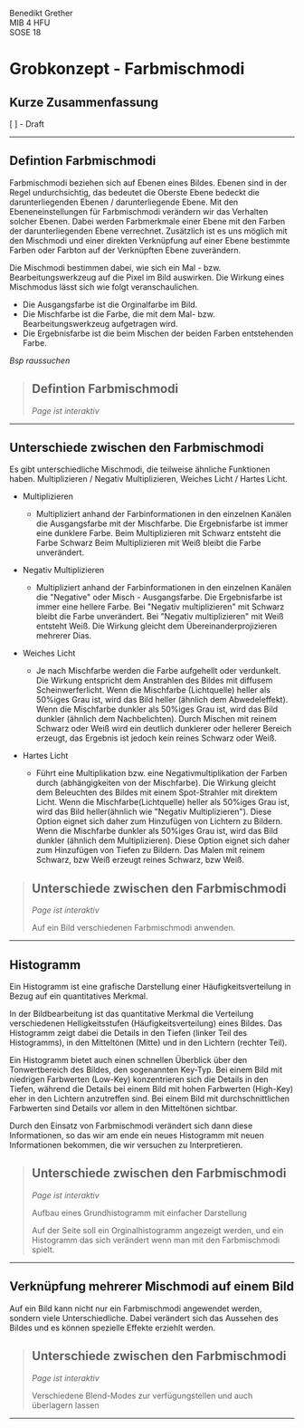 Benedikt Grether </br>
MIB 4 HFU </br>
SOSE 18 </br>

# Grobkonzept - Farbmischmodi

## Kurze Zusammenfassung 
[ ] - Draft

***

## Defintion Farbmischmodi

Farbmischmodi beziehen sich auf Ebenen eines Bildes.
Ebenen sind in der Regel undurchsichtig, das bedeutet die Oberste Ebene bedeckt die darunterliegenden Ebenen / darunterliegende Ebene. 
Mit den Ebeneneinstellungen für Farbmischmodi verändern wir das Verhalten solcher Ebenen.
Dabei werden Farbmerkmale einer Ebene mit den Farben der darunterliegenden Ebene verrechnet.
Zusätzlich ist es uns möglich mit den Mischmodi und einer direkten Verknüpfung auf einer Ebene bestimmte Farben oder Farbton auf der Verknüpften Ebene zuverändern.

Die Mischmodi bestimmen dabei, wie sich ein Mal - bzw. Bearbeitungswerkzeug auf die Pixel im Bild auswirken. Die Wirkung eines Mischmodus lässt sich wie folgt veranschaulichen.

- Die Ausgangsfarbe ist die Orginalfarbe im Bild.
- Die Mischfarbe ist die Farbe, die mit dem Mal- bzw. Bearbeitungswerkzeug aufgetragen wird.
- Die Ergebnisfarbe ist die beim Mischen der beiden Farben entstehenden Farbe.

*Bsp raussuchen*

> ## Defintion Farbmischmodi
> *Page ist interaktiv*
>
>  

***

## Unterschiede zwischen den Farbmischmodi

Es gibt unterschiedliche Mischmodi, die teilweise ähnliche Funktionen haben.
Multiplizieren / Negativ Multiplizieren,
Weiches Licht / Hartes Licht.

- Multiplizieren
    - Multipliziert anhand der Farbinformationen in den einzelnen Kanälen die Ausgangsfarbe mit der Mischfarbe. Die Ergebnisfarbe ist immer eine dunklere Farbe.
    Beim Multiplizieren mit Schwarz entsteht die Farbe Schwarz
    Beim Multiplizieren mit Weiß bleibt die Farbe unverändert.

- Negativ Multiplizieren 
    - Multipliziert anhand der Farbinformationen in den einzelnen Kanälen die "Negative" oder Misch - Ausgangsfarbe. Die Ergebnisfarbe ist immer eine hellere Farbe. Bei "Negativ multiplizieren" mit Schwarz bleibt die Farbe unverändert. Bei "Negativ multiplizieren" mit Weiß entsteht Weiß. 
    Die Wirkung gleicht dem Übereinanderprojizieren mehrerer Dias.

- Weiches Licht
    - Je nach Mischfarbe werden die Farbe aufgehellt oder verdunkelt. Die Wirkung entspricht dem Anstrahlen des Bildes mit diffusem Scheinwerferlicht. Wenn die Mischfarbe (Lichtquelle) heller als 50%iges Grau ist, wird das Bild heller (ähnlich dem Abwedeleffekt). Wenn die Mischfarbe dunkler als 50%iges Grau ist, wird das Bild dunkler (ähnlich dem Nachbelichten). Durch Mischen mit reinem Schwarz oder Weiß wird ein deutlich dunklerer oder hellerer Bereich erzeugt, das Ergebnis ist jedoch kein reines Schwarz oder Weiß.

- Hartes Licht
    - Führt eine Multiplikation bzw. eine Negativmultiplikation der Farben durch (abhängigkeiten von der Mischfarbe). Die Wirkung gleicht dem Beleuchten des Bildes mit einem Spot-Strahler mit direktem Licht. Wenn die Mischfarbe(Lichtquelle) heller als 50%iges Grau ist, wird das Bild heller(ähnlich wie "Negativ Multiplizieren"). Diese Option eignet sich daher zum Hinzufügen von Lichtern zu Bildern. Wenn die Mischfarbe dunkler als 50%iges Grau ist, wird das Bild dunkler (ähnlich dem Multiplizieren). Diese Option eignet sich daher zum Hinzufügen von Tiefen zu Bildern. Das Malen mit reinem Schwarz, bzw Weiß erzeugt reines Schwarz, bzw Weiß.

> ## Unterschiede zwischen den Farbmischmodi
> *Page ist interaktiv*
>
> Auf ein Bild verschiedenen Farbmischmodi anwenden.
>   

***

## Histogramm

Ein Histogramm ist eine grafische Darstellung einer Häufigkeitsverteilung in Bezug auf ein quantitatives Merkmal.
<!-- Bei unserem Histogramm ist das quantitative Merkmal die Helligkeitsinformationen eines Farbpixels, sowie seiner Farbkanäle und die Tonwerte des Bildes. -->

In der Bildbearbeitung ist das quantitative Merkmal die Verteilung verschiedenen Helligkeitsstufen (Häufigkeitsverteilung) eines Bildes.
Das Histogramm zeigt dabei die Details in den Tiefen (linker Teil des Histogramms), in den Mitteltönen (Mitte) und in den Lichtern (rechter Teil). 

<!-- Ein Histogramm stellt die Verteilung eines Bildes auf die verschiedenen Helligkeitsstufen grafisch dar. Das Histogramm zeigt Details in den Tiefen (linker Teil des Histogramms), in den Mitteltönen (Mitte) und in den Lichtern (rechter Teil).  -->
<!-- Anhand eines Histogramms lässt sich erkennen, ob die Detailgenauigkeit im Bild ausreicht, um vernünftige Korrekturen vornehmen zu können. -->

Ein Histogramm bietet auch einen schnellen Überblick über den Tonwertbereich des Bildes, den sogenannten Key-Typ. Bei einem Bild mit niedrigen Farbwerten (Low-Key) konzentrieren sich die Details in den Tiefen, während die Details bei einem Bild mit hohen Farbwerten (High-Key) eher in den Lichtern anzutreffen sind. Bei einem Bild mit durchschnittlichen Farbwerten sind Details vor allem in den Mitteltönen sichtbar.


Durch den Einsatz von Farbmischmodi verändert sich dann diese Informationen, so das wir am ende ein neues Histogramm mit neuen Informationen bekommen, die wir versuchen zu Interpretieren.

> ## Unterschiede zwischen den Farbmischmodi
> *Page ist interaktiv*
>
> Aufbau eines Grundhistogramm mit einfacher Darstellung
>
> Auf der Seite soll ein Orginalhistogramm angezeigt werden, und ein Histogramm das sich verändert wenn man mit den Farbmischmodi spielt.
>   

***

## Verknüpfung mehrerer Mischmodi auf einem Bild

Auf ein Bild kann nicht nur ein Farbmischmodi angewendet werden, sondern viele Unterschiedliche.
Dabei verändert sich das Aussehen des Bildes und es können spezielle Effekte erziehlt werden.

> ## Unterschiede zwischen den Farbmischmodi
> *Page ist interaktiv*
>
> Verschiedene Blend-Modes zur verfügungstellen und auch überlagern lassen
> 

***